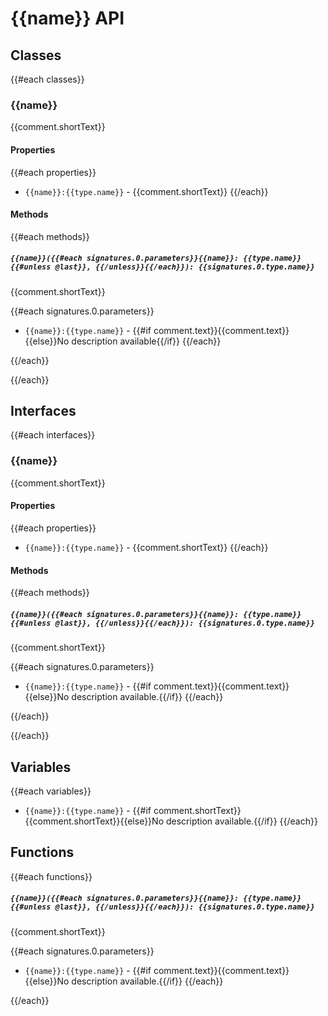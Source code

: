 # {{name}} API

## Classes

{{#each classes}}

### {{name}}

{{comment.shortText}}

#### Properties

{{#each properties}}
* `{{name}}:{{type.name}}` - {{comment.shortText}}
{{/each}}

#### Methods

{{#each methods}}

##### `{{name}}({{#each signatures.0.parameters}}{{name}}: {{type.name}}{{#unless @last}}, {{/unless}}{{/each}}): {{signatures.0.type.name}}`

{{comment.shortText}}

{{#each signatures.0.parameters}}
* `{{name}}:{{type.name}}` - {{#if comment.text}}{{comment.text}}{{else}}No description available{{/if}}
{{/each}}

{{/each}}

{{/each}}

## Interfaces

{{#each interfaces}}

### {{name}}

{{comment.shortText}}

#### Properties

{{#each properties}}
* `{{name}}:{{type.name}}` - {{comment.shortText}}
{{/each}}

#### Methods

{{#each methods}}

##### `{{name}}({{#each signatures.0.parameters}}{{name}}: {{type.name}}{{#unless @last}}, {{/unless}}{{/each}}): {{signatures.0.type.name}}`

{{comment.shortText}}

{{#each signatures.0.parameters}}
* `{{name}}:{{type.name}}` - {{#if comment.text}}{{comment.text}}{{else}}No description available.{{/if}}
{{/each}}

{{/each}}

{{/each}}

## Variables

{{#each variables}}
* `{{name}}:{{type.name}}` - {{#if comment.shortText}}{{comment.shortText}}{{else}}No description available.{{/if}}
{{/each}}

## Functions

{{#each functions}}

##### `{{name}}({{#each signatures.0.parameters}}{{name}}: {{type.name}}{{#unless @last}}, {{/unless}}{{/each}}): {{signatures.0.type.name}}`

{{comment.shortText}}

{{#each signatures.0.parameters}}
* `{{name}}:{{type.name}}` - {{#if comment.text}}{{comment.text}}{{else}}No description available.{{/if}}
{{/each}}

{{/each}}
